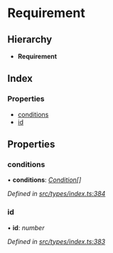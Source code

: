 # Requirement

## Hierarchy

* **Requirement**

## Index

### Properties

* [conditions](requirement.md#conditions)
* [id](requirement.md#id)

## Properties

### conditions

• **conditions**: [_Condition_](../globals.md#condition)_\[\]_

_Defined in_ [_src/types/index.ts:384_](https://github.com/PolymathNetwork/polymesh-sdk/blob/7362b318/src/types/index.ts#L384)

### id

• **id**: _number_

_Defined in_ [_src/types/index.ts:383_](https://github.com/PolymathNetwork/polymesh-sdk/blob/7362b318/src/types/index.ts#L383)

